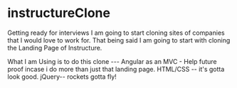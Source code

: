 # instructureClone
Getting ready for interviews I am going to start cloning sites of companies that I would love to work for. That being said I am going to start with cloning the Landing Page of Instructure.

What I am Using is to do this clone ---
Angular as an MVC - Help future proof incase i do more than just that landing page.
HTML/CSS -- it's gotta look good.
jQuery-- rockets gotta fly!
